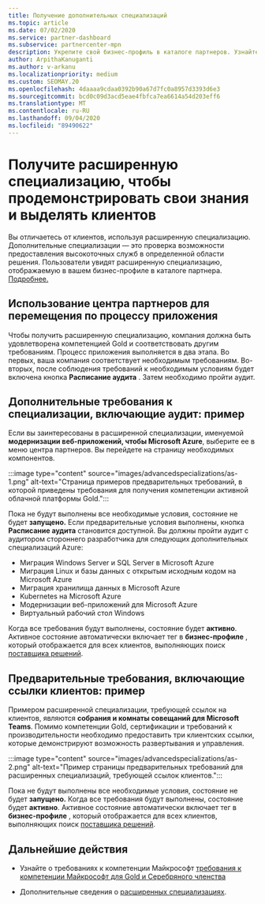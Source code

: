```yaml
---
title: Получение дополнительных специализаций
ms.topic: article
ms.date: 07/02/2020
ms.service: partner-dashboard
ms.subservice: partnercenter-mpn
description: Укрепите свой бизнес-профиль в каталоге партнеров. Узнайте, как получить дополнительные специализации, а также компетенции Gold-серебро.
author: ArpithaKanuganti
ms.author: v-arkanu
ms.localizationpriority: medium
ms.custom: SEOMAY.20
ms.openlocfilehash: 4daaaa9cdaa0392b90a67d7fc0a8957d3393d6e3
ms.sourcegitcommit: bcd0c09d3acd5eae4fbfca7ea6614a54d203eff6
ms.translationtype: MT
ms.contentlocale: ru-RU
ms.lasthandoff: 09/04/2020
ms.locfileid: "89490622"
---
```

# <a name="earn-an-advanced-specialization-to-showcase-expertise-and-stand-out-to-customers"></a>Получите расширенную специализацию, чтобы продемонстрировать свои знания и выделять клиентов 

Вы отличаетесь от клиентов, используя расширенную специализацию. Дополнительные специализации — это проверка возможности предоставления высокоточных служб в определенной области решения. Пользователи увидят расширенную специализацию, отображаемую в вашем бизнес-профиле в каталоге партнера. [Подробнее.](https://partner.microsoft.com/membership/advanced-specialization)

## <a name="use-partner-center-to-move-through-the-application-process"></a>Использование центра партнеров для перемещения по процессу приложения

Чтобы получить расширенную специализацию, компания должна быть удовлетворена компетенцией Gold и соответствовать другим требованиям. Процесс приложения выполняется в два этапа. Во первых, ваша компания соответствует необходимым требованиям. Во-вторых, после соблюдения требований к необходимым условиям будет включена кнопка **Расписание аудита** . Затем необходимо пройти аудит. 

## <a name="advanced-specialization-requirements-that-include-an-audit-an-example"></a>Дополнительные требования к специализации, включающие аудит: пример

Если вы заинтересованы в расширенной специализации, именуемой **модернизации веб-приложений, чтобы Microsoft Azure**, выберите ее в меню центра партнеров. Вы перейдете на страницу необходимых компонентов.

:::image type="content" source="images/advancedspecializations/as-1.png" alt-text="Страница примеров предварительных требований, в которой приведены требования для получения компетенции активной облачной платформы Gold.":::


Пока не будут выполнены все необходимые условия, состояние не будет **запущено.** Если предварительные условия выполнены, кнопка **Расписание аудита** становится доступной. Вы должны пройти аудит с аудитором стороннего разработчика для следующих дополнительных специализаций Azure:
 
- Миграция Windows Server и SQL Server в Microsoft Azure
- Миграция Linux и базы данных с открытым исходным кодом на Microsoft Azure
- Миграция хранилища данных в Microsoft Azure
- Kubernetes на Microsoft Azure
- Модернизации веб-приложений для Microsoft Azure
- Виртуальный рабочий стол Windows


Когда все требования будут выполнены, состояние будет **активно**. Активное состояние автоматически включает тег в **бизнес-профиле** , который отображается для всех клиентов, выполняющих поиск [поставщика решений](https://www.microsoft.com/solution-providers/home).

## <a name="prerequisites-that-include-customer-references-an-example"></a>Предварительные требования, включающие ссылки клиентов: пример

Примером расширенной специализации, требующей ссылок на клиентов, являются **собрания и комнаты совещаний для Microsoft Teams**. Помимо компетенции Gold, сертификации и требований к производительности необходимо предоставить три клиентских ссылки, которые демонстрируют возможность развертывания и управления.

:::image type="content" source="images/advancedspecializations/as-2.png" alt-text="Пример страницы предварительных требований для расширенных специализаций, требующей ссылок клиентов.":::

Пока не будут выполнены все необходимые условия, состояние не будет **запущено.** Когда все требования будут выполнены, состояние будет **активно**. Активное состояние автоматически включает тег в **бизнес-профиле** , который отображается для всех клиентов, выполняющих поиск [поставщика решений](https://www.microsoft.com/solution-providers/home).

## <a name="next-steps"></a>Дальнейшие действия

- Узнайте о требованиях к компетенции Майкрософт [требования к компетенции Майкрософт для Gold и Серебряного членства](learn-about-competencies.md)

- Дополнительные сведения о [расширенных специализациях](https://partner.microsoft.com/membership/advanced-specialization).
